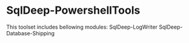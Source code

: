 # SqlDeep-PowershellTools
This toolset includes bellowing modules:
  SqlDeep-LogWriter
  SqlDeep-Database-Shipping
